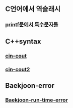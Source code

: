 ## C언어에서 역슬래시 
### [printf문에서 특수문자들](https://m.blog.naver.com/angelcorean/220804530449)
## C++syntax
### [cin-cout](https://starrykss.tistory.com/750)
### [cin-cout2](https://coding-factory.tistory.com/479)
## Baekjoon-error
### [Baekjoon-run-time-error](https://www.secmem.org/blog/2020/09/19/rte/)